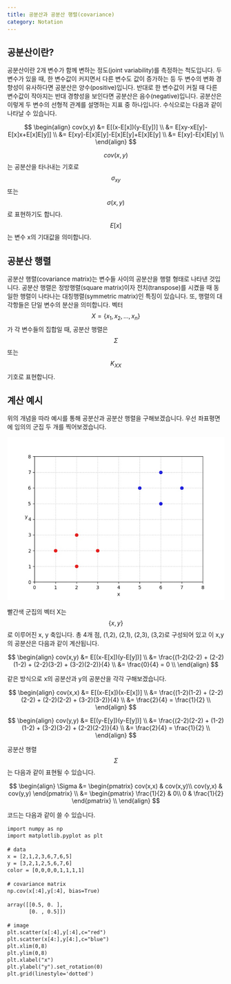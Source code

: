 ```yaml
---
title: 공분산과 공분산 행렬(covariance)
category: Notation
---
```


## 공분산이란?

공분산이란 2개 변수가 함께 변하는 정도(joint variability)를 측정하는 척도입니다.
두 변수가 있을 때, 한 변수값이 커지면서 다른 변수도 값이 증가하는 등 두 변수의 변화 경향성이 유사하다면 공분산은 양수(positive)입니다.
반대로 한 변수값이 커질 때 다른 변수값이 작아지는 반대 경향성을 보인다면 공분산은 음수(negative)입니다.
공분산은 이렇게 두 변수의 선형적 관계를 설명하는 지표 중 하나입니다.
수식으로는 다음과 같이 나타날 수 있습니다.

$$
\begin{align}
cov(x,y) &= E[(x-E[x])(y-E[y])] \\
&= E[xy-xE[y]-E[x]x+E[x]E[y]] \\
&= E[xy]-E[x]E[y]-E[x]E[y]+E[x]E[y] \\
&= E[xy]-E[x]E[y] \\
\end{align}
$$

$$cov(x,y)$$는 공분산을 타나내는 기호로 $$\sigma_{xy}$$ 또는 $$\sigma(x,y)$$로 표현하기도 합니다.
$$E[x]$$는 변수 x의 기대값을 의미합니다.

## 공분산 행렬

공분산 행렬(covariance matrix)는 변수들 사이의 공분산을 행렬 형태로 나타낸 것입니다.
공분산 행렬은 정방행렬(square matrix)이자 전치(transpose)를 시켰을 때 동일한 행렬이 나타나는 대칭행렬(symmetric matrix)인 특징이 있습니다.
또, 행렬의 대각항들은 단일 변수의 분산을 의미합니다.
벡터 $$X = \{x_1, x_2, ... , x_n\}$$가 각 변수들의 집합일 때, 공분산 행렬은 $$\Sigma$$ 또는 $$K_{XX}$$ 기호로 표현합니다.

## 계산 예시

위의 개념을 따라 예시를 통해 공분산과 공분산 행렬을 구해보겠습니다.
우선 좌표평면에 임의의 군집 두 개를 찍어보겠습니다.

![](/public/img/covariance_figure1.JPG "Figure1 of covariance")

빨간색 군집의 벡터 X는 $$\{x,y\}$$로 이루어진 x, y 축입니다.
총 4개 점, (1,2), (2,1), (2,3), (3,2)로 구성되어 있고 이 x,y의 공분산은 다음과 같이 계산됩니다.

$$
\begin{align}
cov(x,y) &= E[(x-E[x])(y-E[y])] \\
&= \frac{(1-2)(2-2) + (2-2)(1-2) + (2-2)(3-2) + (3-2)(2-2)}{4} \\
&= \frac{0}{4} = 0 \\
\end{align}
$$

같은 방식으로 x의 공분산과 y의 공분산을 각각 구해보겠습니다.

$$
\begin{align}
cov(x,x) &= E[(x-E[x])(x-E[x])] \\
&= \frac{(1-2)(1-2) + (2-2)(2-2) + (2-2)(2-2) + (3-2)(3-2)}{4} \\
&= \frac{2}{4} = \frac{1}{2} \\
\end{align}
$$

$$
\begin{align}
cov(y,y) &= E[(y-E[y])(y-E[y])] \\
&= \frac{(2-2)(2-2) + (1-2)(1-2) + (3-2)(3-2) + (2-2)(2-2)}{4} \\
&= \frac{2}{4} = \frac{1}{2} \\
\end{align}
$$

공분산 행렬 $$\Sigma$$는 다음과 같이 표현될 수 있습니다.

$$
\begin{align}
\Sigma &= \begin{pmatrix} cov(x,x) & cov(x,y)\\ cov(y,x) & cov(y,y) \end{pmatrix} \\
&= \begin{pmatrix} \frac{1}{2} & 0\\ 0 & \frac{1}{2} \end{pmatrix} \\
\end{align}
$$

코드는 다음과 같이 쓸 수 있습니다.

```
import numpy as np
import matplotlib.pyplot as plt

# data
x = [2,1,2,3,6,7,6,5]
y = [3,2,1,2,5,6,7,6]
color = [0,0,0,0,1,1,1,1]

# covariance matrix
np.cov(x[:4],y[:4], bias=True)

array([[0.5, 0. ],
       [0. , 0.5]])

# image
plt.scatter(x[:4],y[:4],c="red")
plt.scatter(x[4:],y[4:],c="blue")
plt.xlim(0,8)
plt.ylim(0,8)
plt.xlabel("x")
plt.ylabel("y").set_rotation(0)
plt.grid(linestyle='dotted')
```
